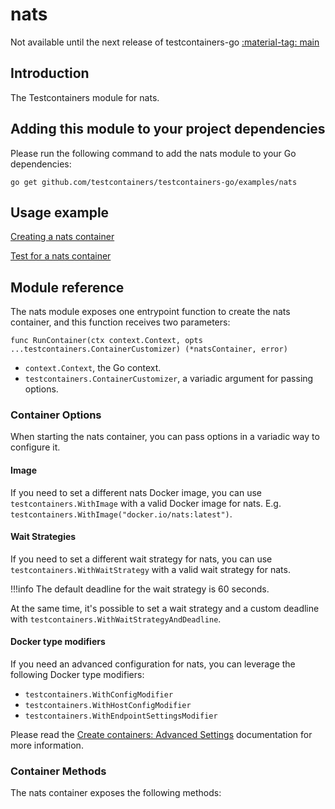 # nats

Not available until the next release of testcontainers-go <a href="https://github.com/testcontainers/testcontainers-go"><span class="tc-version">:material-tag: main</span></a>

## Introduction

The Testcontainers module for nats.

## Adding this module to your project dependencies

Please run the following command to add the nats module to your Go dependencies:

```
go get github.com/testcontainers/testcontainers-go/examples/nats
```

## Usage example

<!--codeinclude-->
[Creating a nats container](../../examples/nats/nats.go)
<!--/codeinclude-->

<!--codeinclude-->
[Test for a nats container](../../examples/nats/nats_test.go)
<!--/codeinclude-->

## Module reference

The nats module exposes one entrypoint function to create the nats container, and this function receives two parameters:

```golang
func RunContainer(ctx context.Context, opts ...testcontainers.ContainerCustomizer) (*natsContainer, error)
```

- `context.Context`, the Go context.
- `testcontainers.ContainerCustomizer`, a variadic argument for passing options.

### Container Options

When starting the nats container, you can pass options in a variadic way to configure it.

#### Image

If you need to set a different nats Docker image, you can use `testcontainers.WithImage` with a valid Docker image
for nats. E.g. `testcontainers.WithImage("docker.io/nats:latest")`.

#### Wait Strategies

If you need to set a different wait strategy for nats, you can use `testcontainers.WithWaitStrategy` with a valid wait strategy
for nats.

!!!info
    The default deadline for the wait strategy is 60 seconds.

At the same time, it's possible to set a wait strategy and a custom deadline with `testcontainers.WithWaitStrategyAndDeadline`.

#### Docker type modifiers

If you need an advanced configuration for nats, you can leverage the following Docker type modifiers:

- `testcontainers.WithConfigModifier`
- `testcontainers.WithHostConfigModifier`
- `testcontainers.WithEndpointSettingsModifier`

Please read the [Create containers: Advanced Settings](../features/creating_container.md#advanced-settings) documentation for more information.

### Container Methods

The nats container exposes the following methods:
